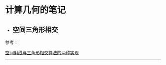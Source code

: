 # 计算几何的笔记

- ## 空间三角形相交



参考：

[空间射线与三角形相交算法的两种实现](https://www.cnblogs.com/charlee44/p/12318605.html)





****







